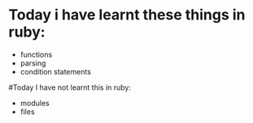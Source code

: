 # Today i have learnt these things in ruby:
- functions
- parsing
- condition statements

#Today I have not learnt this in ruby:
- modules
- files